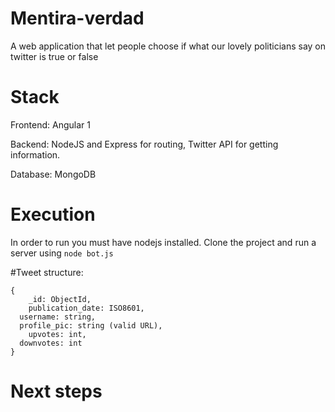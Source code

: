 # Mentira-verdad
A web application that let people choose if what our lovely politicians say on twitter is true or false
# Stack
Frontend: Angular 1

Backend: NodeJS and Express for routing, Twitter API for getting information.

Database: MongoDB

# Execution
In order to run you must have nodejs installed. Clone the project and run a server using `node bot.js`


#Tweet structure:

```
{
	_id: ObjectId,
	publication_date: ISO8601,
  username: string,
  profile_pic: string (valid URL),
	upvotes: int,
  downvotes: int
}
```




# Next steps
